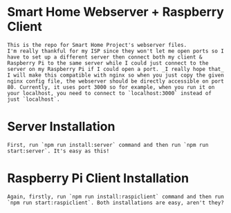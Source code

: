 # Smart Home Webserver + Raspberry Client

    This is the repo for Smart Home Project's webserver files.
    I'm really thankful for my ISP since they won't let me open ports so I have to set up a different server then connect both my client & Raspberry Pi to the same server while I could just connect to the server on my Raspberry Pi if I could open a port. _I really hope that_ I will make this compatible with nginx so when you just copy the given nginx config file, the webserver should be directly accessible on port 80. Currently, it uses port 3000 so for example, when you run it on your localhost, you need to connect to `localhost:3000` instead of just `localhost`.

# Server Installation

    First, run `npm run install:server` command and then run `npm run start:server`. It's easy as this!

# Raspberry Pi Client Installation

    Again, firstly, run `npm run install:raspiclient` command and then run `npm run start:raspiclient`. Both installations are easy, aren't they?
